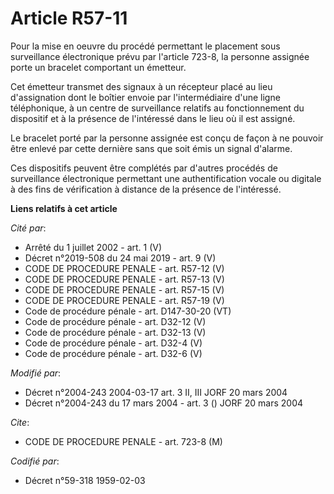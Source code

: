 # Article R57-11

Pour la mise en oeuvre du procédé permettant le placement sous surveillance électronique prévu par l'article 723-8, la
personne assignée porte un bracelet comportant un émetteur.

Cet émetteur transmet des signaux à un récepteur placé au lieu d'assignation dont le boîtier envoie par l'intermédiaire d'une
ligne téléphonique, à un centre de surveillance relatifs au fonctionnement du dispositif et à la présence de l'intéressé dans
le lieu où il est assigné.

Le bracelet porté par la personne assignée est conçu de façon à ne pouvoir être enlevé par cette dernière sans que soit émis
un signal d'alarme.

Ces dispositifs peuvent être complétés par d'autres procédés de surveillance électronique permettant une authentification
vocale ou digitale à des fins de vérification à distance de la présence de l'intéressé.

**Liens relatifs à cet article**

_Cité par_:

  - Arrêté du 1 juillet 2002 - art. 1 (V)
  - Décret n°2019-508 du 24 mai 2019 - art. 9 (V)
  - CODE DE PROCEDURE PENALE - art. R57-12 (V)
  - CODE DE PROCEDURE PENALE - art. R57-13 (V)
  - CODE DE PROCEDURE PENALE - art. R57-15 (V)
  - CODE DE PROCEDURE PENALE - art. R57-19 (V)
  - Code de procédure pénale - art. D147-30-20 (VT)
  - Code de procédure pénale - art. D32-12 (V)
  - Code de procédure pénale - art. D32-13 (V)
  - Code de procédure pénale - art. D32-4 (V)
  - Code de procédure pénale - art. D32-6 (V)

_Modifié par_:

  - Décret n°2004-243 2004-03-17 art. 3 II, III JORF 20 mars 2004
  - Décret n°2004-243 du 17 mars 2004 - art. 3 () JORF 20 mars 2004

_Cite_:

  - CODE DE PROCEDURE PENALE - art. 723-8 (M)

_Codifié par_:

  - Décret n°59-318 1959-02-03

